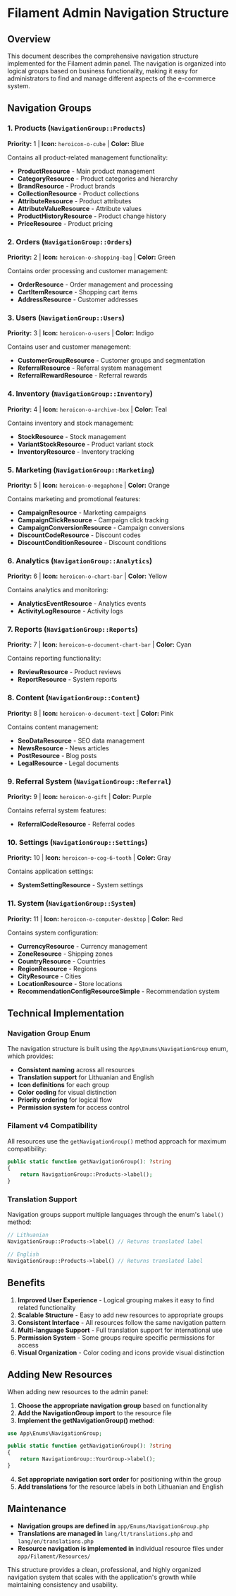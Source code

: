 # Filament Admin Navigation Structure

## Overview

This document describes the comprehensive navigation structure implemented for the Filament admin panel. The navigation is organized into logical groups based on business functionality, making it easy for administrators to find and manage different aspects of the e-commerce system.

## Navigation Groups

### 1. Products (`NavigationGroup::Products`)
**Priority:** 1 | **Icon:** `heroicon-o-cube` | **Color:** Blue

Contains all product-related management functionality:

- **ProductResource** - Main product management
- **CategoryResource** - Product categories and hierarchy
- **BrandResource** - Product brands
- **CollectionResource** - Product collections
- **AttributeResource** - Product attributes
- **AttributeValueResource** - Attribute values
- **ProductHistoryResource** - Product change history
- **PriceResource** - Product pricing

### 2. Orders (`NavigationGroup::Orders`)
**Priority:** 2 | **Icon:** `heroicon-o-shopping-bag` | **Color:** Green

Contains order processing and customer management:

- **OrderResource** - Order management and processing
- **CartItemResource** - Shopping cart items
- **AddressResource** - Customer addresses

### 3. Users (`NavigationGroup::Users`)
**Priority:** 3 | **Icon:** `heroicon-o-users` | **Color:** Indigo

Contains user and customer management:

- **CustomerGroupResource** - Customer groups and segmentation
- **ReferralResource** - Referral system management
- **ReferralRewardResource** - Referral rewards

### 4. Inventory (`NavigationGroup::Inventory`)
**Priority:** 4 | **Icon:** `heroicon-o-archive-box` | **Color:** Teal

Contains inventory and stock management:

- **StockResource** - Stock management
- **VariantStockResource** - Product variant stock
- **InventoryResource** - Inventory tracking

### 5. Marketing (`NavigationGroup::Marketing`)
**Priority:** 5 | **Icon:** `heroicon-o-megaphone` | **Color:** Orange

Contains marketing and promotional features:

- **CampaignResource** - Marketing campaigns
- **CampaignClickResource** - Campaign click tracking
- **CampaignConversionResource** - Campaign conversions
- **DiscountCodeResource** - Discount codes
- **DiscountConditionResource** - Discount conditions

### 6. Analytics (`NavigationGroup::Analytics`)
**Priority:** 6 | **Icon:** `heroicon-o-chart-bar` | **Color:** Yellow

Contains analytics and monitoring:

- **AnalyticsEventResource** - Analytics events
- **ActivityLogResource** - Activity logs

### 7. Reports (`NavigationGroup::Reports`)
**Priority:** 7 | **Icon:** `heroicon-o-document-chart-bar` | **Color:** Cyan

Contains reporting functionality:

- **ReviewResource** - Product reviews
- **ReportResource** - System reports

### 8. Content (`NavigationGroup::Content`)
**Priority:** 8 | **Icon:** `heroicon-o-document-text` | **Color:** Pink

Contains content management:

- **SeoDataResource** - SEO data management
- **NewsResource** - News articles
- **PostResource** - Blog posts
- **LegalResource** - Legal documents

### 9. Referral System (`NavigationGroup::Referral`)
**Priority:** 9 | **Icon:** `heroicon-o-gift` | **Color:** Purple

Contains referral system features:

- **ReferralCodeResource** - Referral codes

### 10. Settings (`NavigationGroup::Settings`)
**Priority:** 10 | **Icon:** `heroicon-o-cog-6-tooth` | **Color:** Gray

Contains application settings:

- **SystemSettingResource** - System settings

### 11. System (`NavigationGroup::System`)
**Priority:** 11 | **Icon:** `heroicon-o-computer-desktop` | **Color:** Red

Contains system configuration:

- **CurrencyResource** - Currency management
- **ZoneResource** - Shipping zones
- **CountryResource** - Countries
- **RegionResource** - Regions
- **CityResource** - Cities
- **LocationResource** - Store locations
- **RecommendationConfigResourceSimple** - Recommendation system

## Technical Implementation

### Navigation Group Enum

The navigation structure is built using the `App\Enums\NavigationGroup` enum, which provides:

- **Consistent naming** across all resources
- **Translation support** for Lithuanian and English
- **Icon definitions** for each group
- **Color coding** for visual distinction
- **Priority ordering** for logical flow
- **Permission system** for access control

### Filament v4 Compatibility

All resources use the `getNavigationGroup()` method approach for maximum compatibility:

```php
public static function getNavigationGroup(): ?string
{
    return NavigationGroup::Products->label();
}
```

### Translation Support

Navigation groups support multiple languages through the enum's `label()` method:

```php
// Lithuanian
NavigationGroup::Products->label() // Returns translated label

// English  
NavigationGroup::Products->label() // Returns translated label
```

## Benefits

1. **Improved User Experience** - Logical grouping makes it easy to find related functionality
2. **Scalable Structure** - Easy to add new resources to appropriate groups
3. **Consistent Interface** - All resources follow the same navigation pattern
4. **Multi-language Support** - Full translation support for international use
5. **Permission System** - Some groups require specific permissions for access
6. **Visual Organization** - Color coding and icons provide visual distinction

## Adding New Resources

When adding new resources to the admin panel:

1. **Choose the appropriate navigation group** based on functionality
2. **Add the NavigationGroup import** to the resource file
3. **Implement the getNavigationGroup() method**:

```php
use App\Enums\NavigationGroup;

public static function getNavigationGroup(): ?string
{
    return NavigationGroup::YourGroup->label();
}
```

4. **Set appropriate navigation sort order** for positioning within the group
5. **Add translations** for the resource labels in both Lithuanian and English

## Maintenance

- **Navigation groups are defined in** `app/Enums/NavigationGroup.php`
- **Translations are managed in** `lang/lt/translations.php` and `lang/en/translations.php`
- **Resource navigation is implemented in** individual resource files under `app/Filament/Resources/`

This structure provides a clean, professional, and highly organized navigation system that scales with the application's growth while maintaining consistency and usability.
